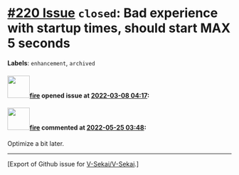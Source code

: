# [\#220 Issue](https://github.com/V-Sekai/V-Sekai/issues/220) `closed`: Bad experience with startup times, should start MAX 5 seconds
**Labels**: `enhancement`, `archived`


#### <img src="https://avatars.githubusercontent.com/u/32321?u=c2e06a3d2b49a467aa907e54aa259516440267cc&v=4" width="50">[fire](https://github.com/fire) opened issue at [2022-03-08 04:17](https://github.com/V-Sekai/V-Sekai/issues/220):



#### <img src="https://avatars.githubusercontent.com/u/32321?u=c2e06a3d2b49a467aa907e54aa259516440267cc&v=4" width="50">[fire](https://github.com/fire) commented at [2022-05-25 03:48](https://github.com/V-Sekai/V-Sekai/issues/220#issuecomment-1136694219):

Optimize a bit later.


-------------------------------------------------------------------------------



[Export of Github issue for [V-Sekai/V-Sekai](https://github.com/V-Sekai/V-Sekai).]
